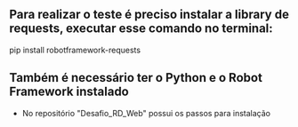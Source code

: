 ## Para realizar o teste é preciso instalar a library de requests, executar esse comando no terminal:
pip install robotframework-requests

## Também é necessário ter o Python e o Robot Framework instalado
- No repositório "Desafio_RD_Web" possui os passos para instalação
